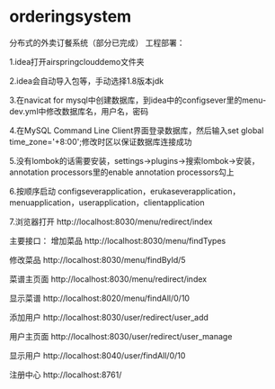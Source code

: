 # orderingsystem
分布式的外卖订餐系统（部分已完成）
工程部署：

1.idea打开airspringclouddemo文件夹

2.idea会自动导入包等，手动选择1.8版本jdk

3.在navicat for mysql中创建数据库，到idea中的configsever里的menu-dev.yml中修改数据库名，用户名，密码

4.在MySQL Command Line Client界面登录数据库，然后输入set global time_zone='+8:00';修改时区以保证数据库连接成功

5.没有lombok的话需要安装，settings->plugins->搜索lombok->安装，annotation processors里的enable annotation processors勾上

6.按顺序启动 
configseverapplication，erukaseverapplication，menuapplication，userapplication，clientapplication

7.浏览器打开 http://localhost:8030/menu/redirect/index

主要接口：
增加菜品  http://localhost:8030/menu/findTypes

修改菜品  http://localhost:8030/menu/findById/5

菜谱主页面      http://localhost:8030/menu/redirect/index

显示菜谱  http://localhost:8020/menu/findAll/0/10

添加用户	http://localhost:8030/user/redirect/user_add

用户主页面	http://localhost:8030/user/redirect/user_manage

显示用户	http://localhost:8040/user/findAll/0/10

注册中心  http://localhost:8761/
